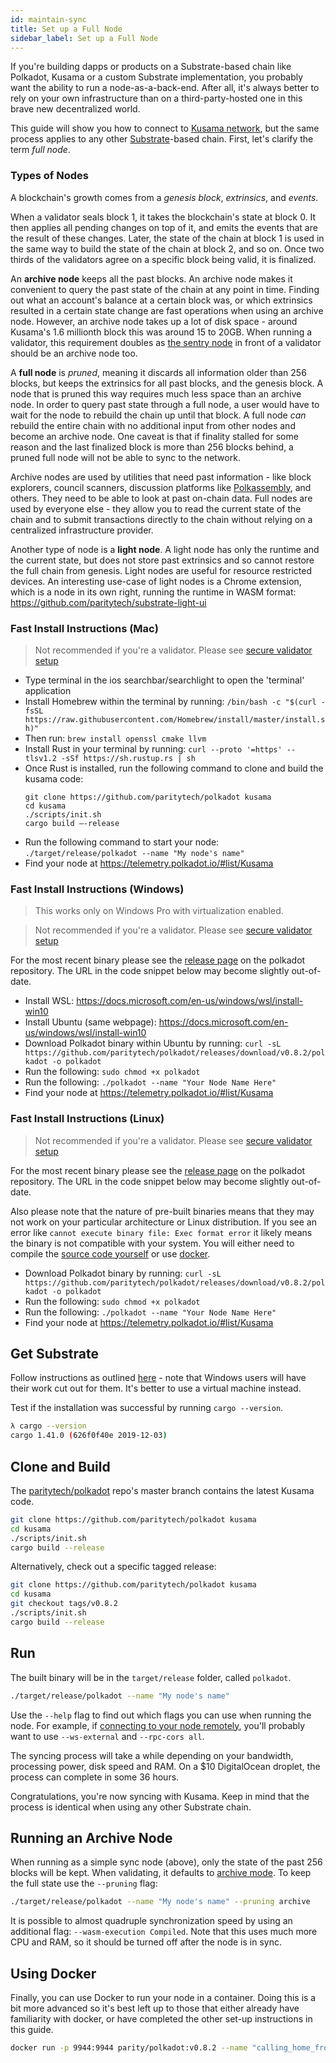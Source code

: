 ```yaml
---
id: maintain-sync
title: Set up a Full Node
sidebar_label: Set up a Full Node
---
```


If you're building dapps or products on a Substrate-based chain like Polkadot, Kusama or a custom
Substrate implementation, you probably want the ability to run a node-as-a-back-end. After all, it's
always better to rely on your own infrastructure than on a third-party-hosted one in this brave new
decentralized world.

This guide will show you how to connect to [Kusama network](https://kusama.network), but the same
process applies to any other
[Substrate](https://substrate.dev/docs/en/knowledgebase/learn-substrate)-based chain. First, let's
clarify the term _full node_.

### Types of Nodes

A blockchain's growth comes from a _genesis block_, _extrinsics_, and _events_.

When a validator seals block 1, it takes the blockchain's state at block 0. It then applies all
pending changes on top of it, and emits the events that are the result of these changes. Later, the
state of the chain at block 1 is used in the same way to build the state of the chain at block 2,
and so on. Once two thirds of the validators agree on a specific block being valid, it is finalized.

An **archive node** keeps all the past blocks. An archive node makes it convenient to query the past
state of the chain at any point in time. Finding out what an account's balance at a certain block
was, or which extrinsics resulted in a certain state change are fast operations when using an
archive node. However, an archive node takes up a lot of disk space - around Kusama's 1.6 millionth
block this was around 15 to 20GB. When running a validator, this requirement doubles as
[the sentry node](maintain-guides-how-to-setup-sentry-node) in front of a validator should be an
archive node too.

A **full node** is _pruned_, meaning it discards all information older than 256 blocks, but keeps
the extrinsics for all past blocks, and the genesis block. A node that is pruned this way requires
much less space than an archive node. In order to query past state through a full node, a user would
have to wait for the node to rebuild the chain up until that block. A full node _can_ rebuild the
entire chain with no additional input from other nodes and become an archive node. One caveat is
that if finality stalled for some reason and the last finalized block is more than 256 blocks
behind, a pruned full node will not be able to sync to the network.

Archive nodes are used by utilities that need past information - like block explorers, council
scanners, discussion platforms like [Polkassembly](https://polkassembly.io), and others. They need
to be able to look at past on-chain data. Full nodes are used by everyone else - they allow you to
read the current state of the chain and to submit transactions directly to the chain without relying
on a centralized infrastructure provider.

Another type of node is a **light node**. A light node has only the runtime and the current state,
but does not store past extrinsics and so cannot restore the full chain from genesis. Light nodes
are useful for resource restricted devices. An interesting use-case of light nodes is a Chrome
extension, which is a node in its own right, running the runtime in WASM format:
https://github.com/paritytech/substrate-light-ui

### Fast Install Instructions (Mac)

> Not recommended if you're a validator. Please see
> [secure validator setup](maintain-guides-secure-validator)

- Type terminal in the ios searchbar/searchlight to open the 'terminal' application
- Install Homebrew within the terminal by running:
  `/bin/bash -c "$(curl -fsSL https://raw.githubusercontent.com/Homebrew/install/master/install.sh)"`
- Then run: `brew install openssl cmake llvm`
- Install Rust in your terminal by running:
  `curl --proto '=https' --tlsv1.2 -sSf https://sh.rustup.rs | sh`
- Once Rust is installed, run the following command to clone and build the kusama code:
  ```
  git clone https://github.com/paritytech/polkadot kusama
  cd kusama
  ./scripts/init.sh
  cargo build –-release
  ```
- Run the following command to start your node: `./target/release/polkadot --name "My node's name"`
- Find your node at https://telemetry.polkadot.io/#list/Kusama

### Fast Install Instructions (Windows)

> This works only on Windows Pro with virtualization enabled.

> Not recommended if you're a validator. Please see
> [secure validator setup](maintain-guides-secure-validator)

For the most recent binary please see the
[release page](https://github.com/paritytech/polkadot/releases/) on the polkadot repository. The URL
in the code snippet below may become slightly out-of-date.

- Install WSL: https://docs.microsoft.com/en-us/windows/wsl/install-win10
- Install Ubuntu (same webpage): https://docs.microsoft.com/en-us/windows/wsl/install-win10
- Download Polkadot binary within Ubuntu by running:
  `curl -sL https://github.com/paritytech/polkadot/releases/download/v0.8.2/polkadot -o polkadot`
- Run the following: `sudo chmod +x polkadot`
- Run the following: `./polkadot --name "Your Node Name Here"`
- Find your node at https://telemetry.polkadot.io/#list/Kusama

### Fast Install Instructions (Linux)

> Not recommended if you're a validator. Please see
> [secure validator setup](maintain-guides-secure-validator)

For the most recent binary please see the
[release page](https://github.com/paritytech/polkadot/releases/) on the polkadot repository. The URL
in the code snippet below may become slightly out-of-date.

Also please note that the nature of pre-built binaries means that they may not work on your
particular architecture or Linux distribution. If you see an error like
`cannot execute binary file: Exec format error` it likely means the binary is not compatible with
your system. You will either need to compile the [source code yourself](#clone-and-build) or use
[docker](#using-docker).

- Download Polkadot binary by running:
  `curl -sL https://github.com/paritytech/polkadot/releases/download/v0.8.2/polkadot -o polkadot`
- Run the following: `sudo chmod +x polkadot`
- Run the following: `./polkadot --name "Your Node Name Here"`
- Find your node at https://telemetry.polkadot.io/#list/Kusama

## Get Substrate

Follow instructions as outlined
[here](https://substrate.dev/docs/en/knowledgebase/getting-started) - note that Windows users will
have their work cut out for them. It's better to use a virtual machine instead.

Test if the installation was successful by running `cargo --version`.

```bash
λ cargo --version
cargo 1.41.0 (626f0f40e 2019-12-03)
```

## Clone and Build

The [paritytech/polkadot](https://github.com/paritytech/polkadot) repo's master branch contains the
latest Kusama code.

```bash
git clone https://github.com/paritytech/polkadot kusama
cd kusama
./scripts/init.sh
cargo build --release
```

Alternatively, check out a specific tagged release:

```bash
git clone https://github.com/paritytech/polkadot kusama
cd kusama
git checkout tags/v0.8.2
./scripts/init.sh
cargo build --release
```

## Run

The built binary will be in the `target/release` folder, called `polkadot`.

```bash
./target/release/polkadot --name "My node's name"
```

Use the `--help` flag to find out which flags you can use when running the node. For example, if
[connecting to your node remotely](maintain-wss), you'll probably want to use `--ws-external` and
`--rpc-cors all`.

The syncing process will take a while depending on your bandwidth, processing power, disk speed and
RAM. On a \$10 DigitalOcean droplet, the process can complete in some 36 hours.

Congratulations, you're now syncing with Kusama. Keep in mind that the process is identical when
using any other Substrate chain.

## Running an Archive Node

When running as a simple sync node (above), only the state of the past 256 blocks will be kept. When
validating, it defaults to [archive mode](#types-of-nodes). To keep the full state use the
`--pruning` flag:

```bash
./target/release/polkadot --name "My node's name" --pruning archive
```

It is possible to almost quadruple synchronization speed by using an additional flag:
`--wasm-execution Compiled`. Note that this uses much more CPU and RAM, so it should be turned off
after the node is in sync.

## Using Docker

Finally, you can use Docker to run your node in a container. Doing this is a bit more advanced so
it's best left up to those that either already have familiarity with docker, or have completed the
other set-up instructions in this guide.

```zsh
docker run -p 9944:9944 parity/polkadot:v0.8.2 --name "calling_home_from_a_docker_container"
```
